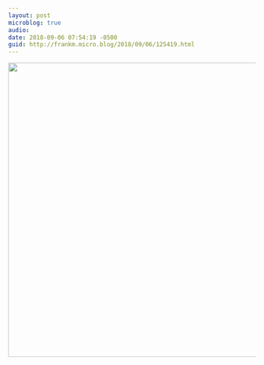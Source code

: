 ```yaml
---
layout: post
microblog: true
audio: 
date: 2018-09-06 07:54:19 -0500
guid: http://frankm.micro.blog/2018/09/06/125419.html
---
```



<img src="http://frankmcpherson.blog/uploads/2018/dd90ad916c.jpg" width="600" height="600" />
